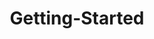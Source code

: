 ---
layout: post
title: Getting-Started
description: getting started
platform: aspnet-core
control: RichTextEditor
documentation: ug
---
